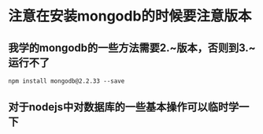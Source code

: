 # 注意在安装mongodb的时候要注意版本
## 我学的mongodb的一些方法需要2.~版本，否则到3.~运行不了
`npm install mongodb@2.2.33 --save`

## 对于nodejs中对数据库的一些基本操作可以临时学一下